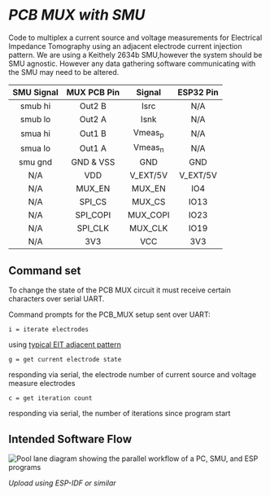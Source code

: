 # _PCB MUX with SMU_

Code to multiplex a current source and voltage measurements for Electrical Impedance Tomography using an adjacent electrode current injection pattern. We are using a Keithely 2634b SMU,however the system should be SMU agnostic. However any data gathering software communicating with the SMU may need to be altered.

| **SMU Signal** | **MUX PCB Pin** | **Signal** | **ESP32 Pin** |
|:--------------:|:---------------:|:----------:|:-------------:|
|     smub hi    |      Out2 B     |    Isrc    |      N/A      |
|     smub lo    |      Out2 A     |    Isnk    |      N/A      |
|     smua hi    |      Out1 B     |  $\mathrm{Vmeas_p}$ |      N/A      |
|     smua lo    |      Out1 A     |  $\mathrm{Vmeas_n}$ |      N/A      |
|     smu gnd    |     GND & VSS   |     GND    |      GND      |
|       N/A      |       VDD       |  V_EXT/5V  |    V_EXT/5V   |
|       N/A      |      MUX_EN     |   MUX_EN   |      IO4      |
|       N/A      |      SPI_CS     |   MUX_CS   |      IO13     |
|       N/A      |     SPI_COPI    |  MUX_COPI  |      IO23     |
|       N/A      |     SPI_CLK     |   MUX_CLK  |      IO19     |
|       N/A      |       3V3       |     VCC    |      3V3      |


## Command set
To change the state of the PCB MUX circuit it must receive certain characters over serial UART. 

Command prompts for the PCB_MUX setup sent over UART:

    i = iterate electrodes
using [typical EIT adjacent pattern](https://hal.science/hal-03370772/document)

    g = get current electrode state
responding via serial, the electrode number of current source and voltage measure electrodes

    c = get iteration count
responding via serial, the number of iterations since program start

## Intended Software Flow

![Pool lane diagram showing the parallel workflow of a PC, SMU, and ESP programs](/PCB_MUX_SW_flow.jpg)

*Upload using ESP-IDF or similar*